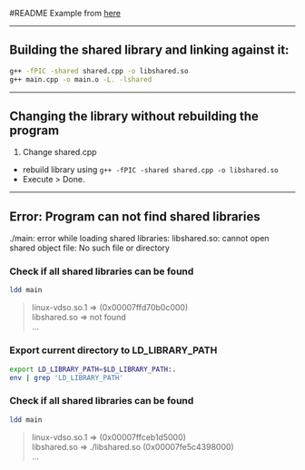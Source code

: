 #README
Example from [here](https://stackoverflow.com/questions/496664/c-dynamic-shared-library-on-linux)


---
## Building the shared library and linking against it:
```sh
g++ -fPIC -shared shared.cpp -o libshared.so
g++ main.cpp -o main.o -L. -lshared
```

---
## Changing the library without rebuilding the program  
1. Change shared.cpp
*  rebuild library using ```g++ -fPIC -shared shared.cpp -o libshared.so```
*  Execute > Done.

---
## Error: Program can not find shared libraries
./main: error while loading shared libraries: libshared.so: cannot open shared object file: No such file or directory

### Check if all shared libraries can be found
```sh
ldd main
```
> linux-vdso.so.1 =>  (0x00007ffd70b0c000)  
> libshared.so => not found  
> ...  

### Export current directory to LD_LIBRARY_PATH
```sh
export LD_LIBRARY_PATH=$LD_LIBRARY_PATH:.  
env | grep 'LD_LIBRARY_PATH'  
```

### Check if all shared libraries can be found
```sh
ldd main
```
> linux-vdso.so.1 =>  (0x00007ffceb1d5000)  
> libshared.so => ./libshared.so (0x00007fe5c4398000)  
> ...  

